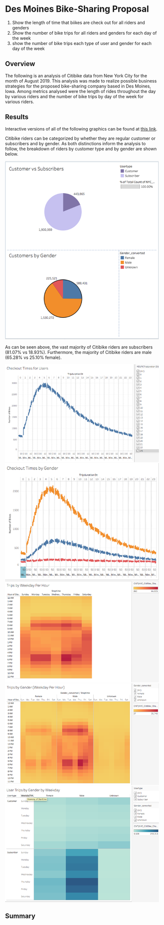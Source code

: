 # Des Moines Bike-Sharing Proposal

1. Show the length of time that biikes are check out for all riders and genders
2. Show the number of bike trips for all riders and genders for each day of the week
3. show the number of bike trips each type of user and gender for each day of the week

## Overview

The following is an analysis of Citibike data from New York City for the month of August 2019. This analysis was made to realize possible business strategies for the proposed bike-sharing company based in Des Moines, Iowa. Among metrics analysed were the length of rides throughout the day by various riders and the number of bike trips by day of the week for various riders. 

## Results 

Interactive versions of all of the following graphics can be found at [this link](https://public.tableau.com/shared/NCH6J47C7?:display_count=y&:origin=viz_share_link).

Citibike riders can be categorized by whether they are regular customer or subscribers and by gender. As both distinctions inform the analysis to follow, the breakdown of riders by customer type and by gender are shown below. 

![](images/customers.png)

As can be seen above, the vast majority of Citibike riders are subscribers (81.07% vs 18.93%). Furthermore, the majority of Citibike riders are male (65.28% vs 25.10% female).

![](images/triplength.png)
![](images/triplength_gender.png)
![](images/trips_weekday.png)
![](images/trips_gender.png)
![](images/trip_day_gender.png)


## Summary

